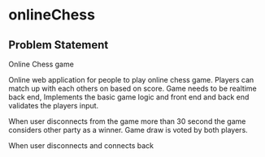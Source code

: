 # onlineChess
## Problem Statement

Online Chess game


Online web application for people to play online chess game. Players can match up with each others on based on score. Game needs to be realtime back end, Implements the basic game logic and front end and back end validates the players input.


When user disconnects from the game more than 30 second the game considers other party as a winner. Game draw is voted by both players. 


When user disconnects and connects back
